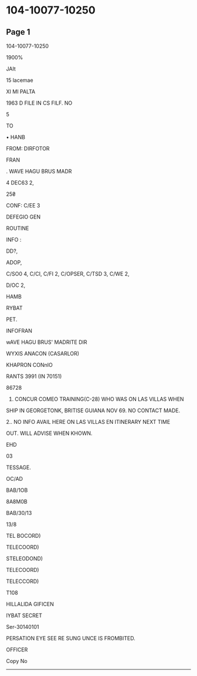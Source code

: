 # 104-10077-10250

## Page 1

104-10077-10250

1900%

JAIt

15 lacemae

XI MI PALTA

1963 D FILE IN CS FILF. NO

5

TO

• HANB

FROM: DIRFOTOR

FRAN

. WAVE HAGU BRUS MADR

4 DEC63 2,

25₴

CONF: C/EE 3

DEFEGIO GEN

ROUTINE

INFO :

DD?,

ADOP,

C/SO0 4, C/CI, C/FI 2, C/OPSER, C/TSD 3, C/WE 2,

D/OC 2,

HAMB

RYBAT

PET.

INFOFRAN

wAVE HAGU BRUS' MADRITE DIR

WYXIS ANACON (CASARLOR)

KHAPRON CONnIO

RANTS 3991 (IN 70151)

86728

1. CONCUR COMEO TRAINING(C-28) WHO WAS ON LAS VILLAS WHEN

SHIP IN GEORGETONK, BRITISE GUIANA NOV 69. NO CONTACT MADE.

2.. NO INFO AVAIL HERE ON LAS VILLAS EN ITINERARY NEXT TIME

OUT. WILL ADVISE WHEN KHOWN.

EHD

03

TESSAGE.

OC/AD

BAB/1OB

8A8M0B

BAB/30/13

13/8

TEL BOCORD)

TELECOORD)

STELEODOND)

TELECOORD)

TELECCORD)

T108

HILLALIDA GIFICEN

IYBAT SECRET

Ser-30140101

PERSATION EYE SEE RE SUNG UNCE IS FROMBITED.

OFFICER

Copy No

---

